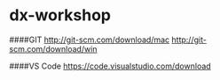 # dx-workshop

####GIT
http://git-scm.com/download/mac
http://git-scm.com/download/win

####VS Code
https://code.visualstudio.com/download
